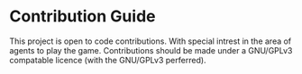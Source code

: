 # Contribution Guide
This project is open to code contributions. With special intrest in the area of
agents to play the game. Contributions should be made under a GNU/GPLv3
compatable licence (with the GNU/GPLv3 perferred).